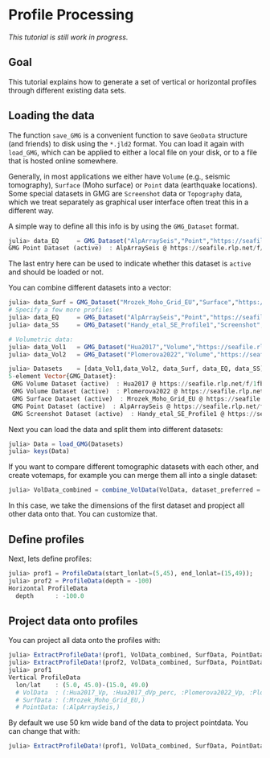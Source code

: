 # Profile Processing

*This tutorial is still work in progress.*

## Goal
This tutorial explains how to generate a set of vertical or horizontal profiles through different existing data sets.

## Loading the data
The function `save_GMG` is a convenient function to save `GeoData` structure (and friends) to disk using the `*.jld2` format. You can load it again with `load_GMG`, which can be applied to either a local file on your disk, or to a file that is hosted online somewhere.

Generally, in most applications we either have `Volume` (e.g., seismic tomography),  `Surface` (Moho surface) or `Point` data (earthquake locations). Some special datasets in GMG are `Screenshot` data or `Topography` data, which we treat separately as graphical user interface often treat this in a different way.

A simple way to define all this info is by using the `GMG_Dataset` format. 
```julia
julia> data_EQ     = GMG_Dataset("AlpArraySeis","Point","https://seafile.rlp.net/f/87d565882eda40689666/?dl=1", true)
GMG Point Dataset (active)  : AlpArraySeis @ https://seafile.rlp.net/f/87d565882eda40689666/?dl=1
```
The last entry here can be used to indicate whether this dataset is `active` and should be loaded or not.

You can combine different datasets into a vector:
```julia
julia> data_Surf = GMG_Dataset("Mrozek_Moho_Grid_EU","Surface","https://seafile.rlp.net/f/483d9c7c808a4087ba9e/?dl=1", true);
# Specify a few more profiles
julia> data_EQ     = GMG_Dataset("AlpArraySeis","Point","https://seafile.rlp.net/f/87d565882eda40689666/?dl=1", true);
julia> data_SS     = GMG_Dataset("Handy_etal_SE_Profile1","Screenshot","https://seafile.rlp.net/f/5ffe580e765e4bd1bafe/?dl=1", true);

# Volumetric data:
julia> data_Vol1   = GMG_Dataset("Hua2017","Volume","https://seafile.rlp.net/f/1fb68b74e5d742d39e62/?dl=1", true);
julia> data_Vol2   = GMG_Dataset("Plomerova2022","Volume","https://seafile.rlp.net/f/abccb8d3302b4ef5af17/?dl=1", true);

julia> Datasets    = [data_Vol1,data_Vol2, data_Surf, data_EQ, data_SS]
5-element Vector{GMG_Dataset}:
 GMG Volume Dataset (active)  : Hua2017 @ https://seafile.rlp.net/f/1fb68b74e5d742d39e62/?dl=1
 GMG Volume Dataset (active)  : Plomerova2022 @ https://seafile.rlp.net/f/abccb8d3302b4ef5af17/?dl=1
 GMG Surface Dataset (active)  : Mrozek_Moho_Grid_EU @ https://seafile.rlp.net/f/483d9c7c808a4087ba9e/?dl=1
 GMG Point Dataset (active)  : AlpArraySeis @ https://seafile.rlp.net/f/87d565882eda40689666/?dl=1
 GMG Screenshot Dataset (active)  : Handy_etal_SE_Profile1 @ https://seafile.rlp.net/f/5ffe580e765e4bd1bafe/?dl=1
```

Next you can load the data and split them into different datasets:
```julia
julia> Data = load_GMG(Datasets)
julia> keys(Data)
```

If you want to compare different tomographic datasets with each other, and create votemaps, for example you can merge them all into a single dataset:
```julia
julia> VolData_combined = combine_VolData(VolData, dataset_preferred = 1)
```
In this case, we take the dimensions of the first dataset and propject all other data onto that. You can customize that.

## Define profiles 

Next, lets define profiles:
```julia
julia> prof1 = ProfileData(start_lonlat=(5,45), end_lonlat=(15,49));
julia> prof2 = ProfileData(depth = -100)
Horizontal ProfileData 
  depth      : -100.0 
```

## Project data onto profiles 
You can project all data onto the profiles with:
```julia
julia> ExtractProfileData!(prof1, VolData_combined, SurfData, PointData)
julia> ExtractProfileData!(prof2, VolData_combined, SurfData, PointData)
julia> prof1
Vertical ProfileData
  lon/lat    : (5.0, 45.0)-(15.0, 49.0) 
  # VolData  : (:Hua2017_Vp, :Hua2017_dVp_perc, :Plomerova2022_Vp, :Plomerova2022_dVp, :x_profile) 
  # SurfData : (:Mrozek_Moho_Grid_EU,) 
  # PointData: (:AlpArraySeis,) 
```

By default we use 50 km wide band of the data to project pointdata. You can change that with:
```julia
julia> ExtractProfileData!(prof1, VolData_combined, SurfData, PointData, section_width=10km)
```

<!---

# Test profile processing dataset routines
data_Surf = GMG_Dataset("Mrozek_Moho_Grid_EU","Surface","https://seafile.rlp.net/f/483d9c7c808a4087ba9e/?dl=1", true)
@test data_Surf.DirName == "https://seafile.rlp.net/f/483d9c7c808a4087ba9e/?dl=1"
@test data_Surf.Type == "Surface"
@test data_Surf.active == true
@test data_Surf.Name == "Mrozek_Moho_Grid_EU"

# Specify a few more profiles
data_EQ     = GMG_Dataset("AlpArraySeis","Point","https://seafile.rlp.net/f/87d565882eda40689666/?dl=1", true)
data_SS     = GMG_Dataset("Handy_etal_SE_Profile1","Screenshot","https://seafile.rlp.net/f/5ffe580e765e4bd1bafe/?dl=1", true)

# Note: the volumetric datasets are choosen as they are smaller in size (less download)
data_Vol1   = GMG_Dataset("Hua2017","Volume","https://seafile.rlp.net/f/1fb68b74e5d742d39e62/?dl=1", true)
data_Vol2   = GMG_Dataset("Plomerova2022","Volume","https://seafile.rlp.net/f/abccb8d3302b4ef5af17/?dl=1", true)
#data_Vol1   = GMG_Dataset("Paffrath2021","Volume","https://seafile.rlp.net/f/5c8c851af6764b5db20d/?dl=1", true)
#data_Vol2   = GMG_Dataset("Zhao2016","Volume","https://seafile.rlp.net/f/e81a6d075f6746609973/?dl=1", true)

# Now load these datasets into NamedTuples 
SurfData        =   load_GMG(data_Surf)
PointData       =   load_GMG(data_EQ)
ScreenshotData  =   load_GMG(data_SS)
VolData         =   load_GMG(data_Vol1)
VolData         =   merge(VolData, load_GMG(data_Vol2))

# Combine all Datasets into one file
Datasets        =   [data_Vol1,data_Vol2, data_Surf, data_EQ, data_SS]

# Some tests with the loaded datasets
@test SurfData.Mrozek_Moho_Grid_EU.fields.MohoDepth[100,100] ≈ -58.6889km
@test keys(VolData) == (:Hua2017, :Plomerova2022)

# read datasets from file
Datasets_temp = Load_Dataset_file("test_files/AlpineData.txt")
@test Datasets_temp[2].DirName == GMG_Dataset("INGV","Point","./Seismicity/CLASS/class_seis_alps.jld2", true).DirName

# Load data of all Datasets & split them in type of data
DataVol, DataSurf, DataPoint, DataScreenshot, DataTopo = load_GMG(Datasets)
@test keys(DataVol) == (:Hua2017, :Plomerova2022)

# Combine volumetric datasets into one
VolData_combined1 = combine_VolData(VolData)
@test keys(VolData_combined1.fields) == (:Hua2017_Vp, :Hua2017_dVp_perc, :Plomerova2022_Vp, :Plomerova2022_dVp)

VolData_combined2 = combine_VolData(VolData, dims=(50,51,52))
@test VolData_combined2.fields.Hua2017_Vp[1000] ≈ 10.6904

VolData_combined3 = combine_VolData(VolData, lon=(1,22), lat=(40,52), dims=(50,51,52))
@test isnan(VolData_combined3.fields.Hua2017_Vp[1000])

# Define horizonal & vertical profiles
prof1 = ProfileData(start_lonlat=(5,45), end_lonlat=(15,49))
prof2 = ProfileData(depth = -100)
prof3 = ProfileData(start_lonlat=(5,45), end_lonlat=(5,49))
prof4 = ProfileData(depth = -20)

# test internal routines to intersect profile with volumetric data:
GeophysicalModelGenerator.CreateProfileVolume!(prof1, VolData_combined1)
@test prof1.VolData.fields.Hua2017_Vp[30,40] ≈ 9.141520976523731

GeophysicalModelGenerator.CreateProfileVolume!(prof2, VolData_combined1)
@test prof2.VolData.fields.Hua2017_Vp[30,40] ≈ 8.177263544536272

GeophysicalModelGenerator.CreateProfileVolume!(prof1, VolData_combined1,  Depth_extent=(-300, -100))
@test extrema(prof1.VolData.depth.val) == (-300.0, -100.0)

# Intersect surface data:
GeophysicalModelGenerator.CreateProfileSurface!(prof1,SurfData)
@test prof1.SurfData[1].fields.MohoDepth[80] ≈ -37.58791461075397km

# dito with EQ data:
GeophysicalModelGenerator.CreateProfilePoint!(prof1,PointData, section_width=5km)
GeophysicalModelGenerator.CreateProfilePoint!(prof4,PointData, section_width=10km)
@test  length(prof1.PointData[1].lon) == 13
@test  length(prof4.PointData[1].lon) == 445


# Test the main profile extraction routines:
ExtractProfileData!(prof1, VolData_combined1, SurfData, PointData)
ExtractProfileData!(prof2, VolData_combined1, SurfData, PointData)
ExtractProfileData!(prof3, VolData_combined1, SurfData, PointData)
ExtractProfileData!(prof4, VolData_combined1, SurfData, PointData)

ExtractProfileData!(prof1, VolData_combined2, SurfData, PointData)
ExtractProfileData!(prof2, VolData_combined2, SurfData, PointData)
ExtractProfileData!(prof3, VolData_combined2, SurfData, PointData)
ExtractProfileData!(prof4, VolData_combined2, SurfData, PointData)

ExtractProfileData!(prof1, VolData_combined3, SurfData, PointData)
ExtractProfileData!(prof2, VolData_combined3, SurfData, PointData)
ExtractProfileData!(prof3, VolData_combined3, SurfData, PointData)
ExtractProfileData!(prof4, VolData_combined3, SurfData, PointData)

@test prof1.SurfData[1].fields[1][80] ≈ -37.58791461075397km
@test isempty(prof2.SurfData)
@test isnan(prof3.SurfData[1].fields[1][80])
@test isempty(prof4.SurfData)

# Read profiles from file
profile_list = ReadPickedProfiles("test_files/PickedProfiles.txt")
@test profile_list[5].start_lonlat == ProfileData(start_lonlat=(9.40627872242647, 45.5128223429144), end_lonlat=(7.85480813419117, 47.8635353553922)).start_lonlat

# Try the convenience function
DepthVol=nothing
DimsVolCross=(100,100)
Depth_extent=nothing
DimsSurfCross=(100,)
section_width=50km

profile_backwards_compat = ExtractProfileData("test_files/PickedProfiles.txt",1,"test_files/AlpineData_remote.txt",DimsVolCross=DimsVolCross,DepthVol=Depth_extent,DimsSurfCross=DimsSurfCross,WidthPointProfile=section_width)

@test length(profile_backwards_compat.PointData[1].lon) == 440

-->

